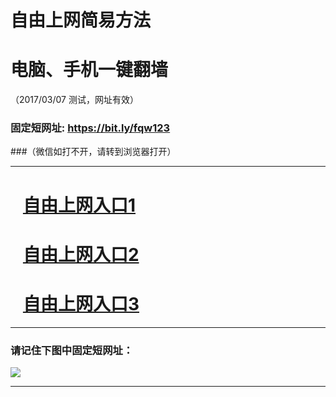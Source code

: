 # 自由上网简易方法

# 电脑、手机一键翻墙

（2017/03/07 测试，网址有效）

### 固定短网址: https://bit.ly/fqw123

###（微信如打不开，请转到浏览器打开）

***


# &nbsp;&nbsp; <a href="https://is.gd/freeg01" target="_blank">自由上网入口1</a>
# &nbsp;&nbsp; <a href="https://is.gd/freeg02" target="_blank">自由上网入口2</a>
# &nbsp;&nbsp; <a href="https://github.com/ogate/ogate/blob/master/README.md?0219" target="_blank">自由上网入口3</a>
***

### 请记住下图中固定短网址：

<img src="https://s3-ap-northeast-1.amazonaws.com/fqtz-01/yjfq-20170220ok.png" /> 


***

